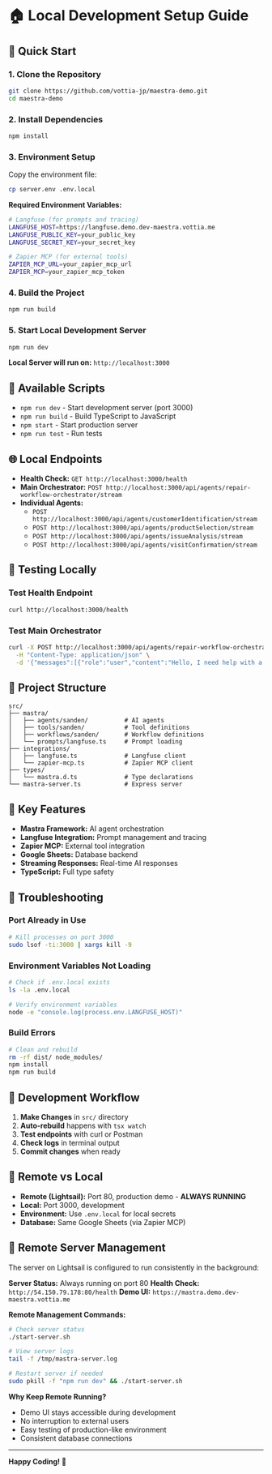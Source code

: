 # 🏠 Local Development Setup Guide

## 🚀 Quick Start

### 1. Clone the Repository
```bash
git clone https://github.com/vottia-jp/maestra-demo.git
cd maestra-demo
```

### 2. Install Dependencies
```bash
npm install
```

### 3. Environment Setup
Copy the environment file:
```bash
cp server.env .env.local
```

**Required Environment Variables:**
```bash
# Langfuse (for prompts and tracing)
LANGFUSE_HOST=https://langfuse.demo.dev-maestra.vottia.me
LANGFUSE_PUBLIC_KEY=your_public_key
LANGFUSE_SECRET_KEY=your_secret_key

# Zapier MCP (for external tools)
ZAPIER_MCP_URL=your_zapier_mcp_url
ZAPIER_MCP=your_zapier_mcp_token
```

### 4. Build the Project
```bash
npm run build
```

### 5. Start Local Development Server
```bash
npm run dev
```

**Local Server will run on:** `http://localhost:3000`

## 🔧 Available Scripts

- `npm run dev` - Start development server (port 3000)
- `npm run build` - Build TypeScript to JavaScript
- `npm start` - Start production server
- `npm run test` - Run tests

## 🌐 Local Endpoints

- **Health Check:** `GET http://localhost:3000/health`
- **Main Orchestrator:** `POST http://localhost:3000/api/agents/repair-workflow-orchestrator/stream`
- **Individual Agents:**
  - `POST http://localhost:3000/api/agents/customerIdentification/stream`
  - `POST http://localhost:3000/api/agents/productSelection/stream`
  - `POST http://localhost:3000/api/agents/issueAnalysis/stream`
  - `POST http://localhost:3000/api/agents/visitConfirmation/stream`

## 🧪 Testing Locally

### Test Health Endpoint
```bash
curl http://localhost:3000/health
```

### Test Main Orchestrator
```bash
curl -X POST http://localhost:3000/api/agents/repair-workflow-orchestrator/stream \
  -H "Content-Type: application/json" \
  -d '{"messages":[{"role":"user","content":"Hello, I need help with a coffee machine repair"}]}'
```

## 📁 Project Structure

```
src/
├── mastra/
│   ├── agents/sanden/          # AI agents
│   ├── tools/sanden/           # Tool definitions
│   ├── workflows/sanden/       # Workflow definitions
│   └── prompts/langfuse.ts     # Prompt loading
├── integrations/
│   ├── langfuse.ts             # Langfuse client
│   └── zapier-mcp.ts           # Zapier MCP client
├── types/
│   └── mastra.d.ts             # Type declarations
└── mastra-server.ts            # Express server
```

## 🔑 Key Features

- **Mastra Framework:** AI agent orchestration
- **Langfuse Integration:** Prompt management and tracing
- **Zapier MCP:** External tool integration
- **Google Sheets:** Database backend
- **Streaming Responses:** Real-time AI responses
- **TypeScript:** Full type safety

## 🚨 Troubleshooting

### Port Already in Use
```bash
# Kill processes on port 3000
sudo lsof -ti:3000 | xargs kill -9
```

### Environment Variables Not Loading
```bash
# Check if .env.local exists
ls -la .env.local

# Verify environment variables
node -e "console.log(process.env.LANGFUSE_HOST)"
```

### Build Errors
```bash
# Clean and rebuild
rm -rf dist/ node_modules/
npm install
npm run build
```

## 🔄 Development Workflow

1. **Make Changes** in `src/` directory
2. **Auto-rebuild** happens with `tsx watch`
3. **Test endpoints** with curl or Postman
4. **Check logs** in terminal output
5. **Commit changes** when ready

## 📡 Remote vs Local

- **Remote (Lightsail):** Port 80, production demo - **ALWAYS RUNNING**
- **Local:** Port 3000, development
- **Environment:** Use `.env.local` for local secrets
- **Database:** Same Google Sheets (via Zapier MCP)

## 🚀 Remote Server Management

The server on Lightsail is configured to run consistently in the background:

**Server Status:** Always running on port 80
**Health Check:** `http://54.150.79.178:80/health`
**Demo UI:** `https://mastra.demo.dev-maestra.vottia.me`

**Remote Management Commands:**
```bash
# Check server status
./start-server.sh

# View server logs
tail -f /tmp/mastra-server.log

# Restart server if needed
sudo pkill -f "npm run dev" && ./start-server.sh
```

**Why Keep Remote Running?**
- Demo UI stays accessible during development
- No interruption to external users
- Easy testing of production-like environment
- Consistent database connections

---

**Happy Coding! 🎉**
